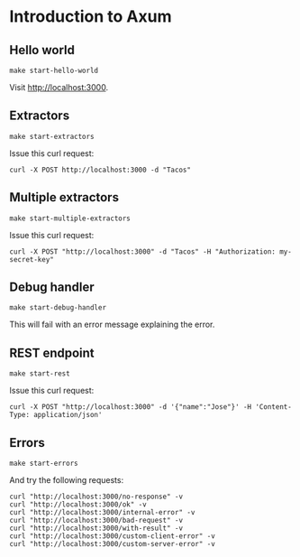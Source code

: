 # Introduction to Axum

## Hello world

```
make start-hello-world
```

Visit [http://localhost:3000](http://localhost:3000).

## Extractors

```
make start-extractors
```

Issue this curl request:

```
curl -X POST http://localhost:3000 -d "Tacos"
```

## Multiple extractors

```
make start-multiple-extractors
```

Issue this curl request:

```
curl -X POST "http://localhost:3000" -d "Tacos" -H "Authorization: my-secret-key"
```

## Debug handler

```
make start-debug-handler
```

This will fail with an error message explaining the error.

## REST endpoint

```
make start-rest
```

Issue this curl request:

```
curl -X POST "http://localhost:3000" -d '{"name":"Jose"}' -H 'Content-Type: application/json'
```

## Errors

```
make start-errors
```

And try the following requests:

```
curl "http://localhost:3000/no-response" -v
curl "http://localhost:3000/ok" -v
curl "http://localhost:3000/internal-error" -v
curl "http://localhost:3000/bad-request" -v
curl "http://localhost:3000/with-result" -v
curl "http://localhost:3000/custom-client-error" -v
curl "http://localhost:3000/custom-server-error" -v
```
